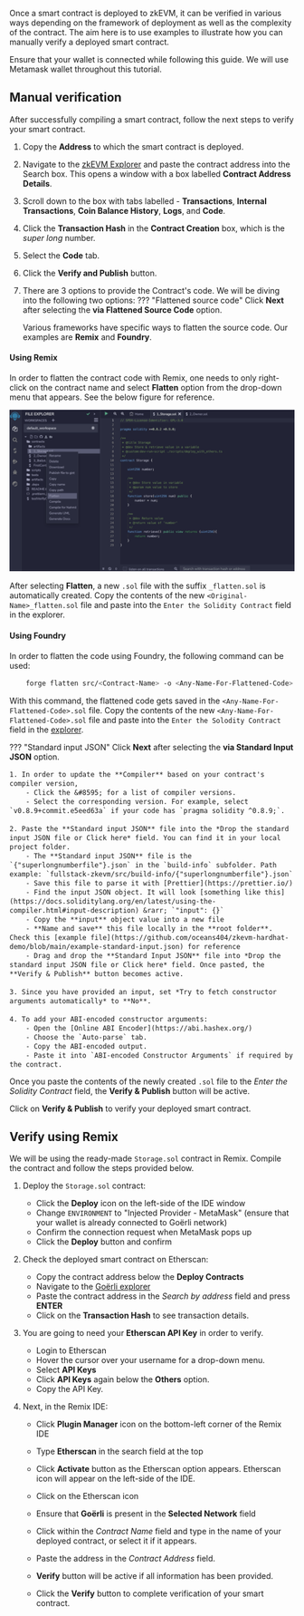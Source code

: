 Once a smart contract is deployed to zkEVM, it can be verified in various ways depending on the framework of deployment as well as the complexity of the contract. The aim here is to use examples to illustrate how you can manually verify a deployed smart contract.

Ensure that your wallet is connected while following this guide. We will use Metamask wallet throughout this tutorial.

## Manual verification

After successfully compiling a smart contract, follow the next steps to verify your smart contract.

1. Copy the **Address** to which the smart contract is deployed.

2. Navigate to the [zkEVM Explorer](https://testnet-zkevm.polygonscan.com) and paste the contract address into the Search box. This opens a window with a box labelled **Contract Address Details**.

3. Scroll down to the box with tabs labelled - **Transactions**, **Internal Transactions**, **Coin Balance History**, **Logs**, and **Code**.

4. Click the **Transaction Hash** in the **Contract Creation** box, which is the _super long_ number.

5. Select the **Code** tab.

6. Click the **Verify and Publish** button.

7. There are 3 options to provide the Contract's code. We will be diving into the following two options:
??? "Flattened source code"
    Click **Next** after selecting the **via Flattened Source Code** option.

    Various frameworks have specific ways to flatten the source code. Our examples are **Remix** and **Foundry**.

#### Using Remix

In order to flatten the contract code with Remix, one needs to only right-click on the contract name and select **Flatten** option from the drop-down menu that appears. See the below figure for reference.

![Selecting the flatten code option](../../img/zkEVM/flatten-code-remix.png)

After selecting **Flatten**, a new `.sol` file with the suffix `_flatten.sol` is automatically created. Copy the contents of the new `<Original-Name>_flatten.sol` file and paste into the `Enter the Solidity Contract` field in the explorer.

#### Using Foundry

In order to flatten the code using Foundry, the following command can be used:

```bash
    forge flatten src/<Contract-Name> -o <Any-Name-For-Flattened-Code>.sol
```

With this command, the flattened code gets saved in the `<Any-Name-For-Flattened-Code>.sol` file. Copy the contents of the new `<Any-Name-For-Flattened-Code>.sol` file and paste into the `Enter the Solodity Contract` field in the [explorer](https://testnet-zkevm.polygonscan.com).

??? "Standard input JSON"
    Click **Next** after selecting the **via Standard Input JSON** option.

    1. In order to update the **Compiler** based on your contract's compiler version,
        - Click the &#8595; for a list of compiler versions.
        - Select the corresponding version. For example, select `v0.8.9+commit.e5eed63a` if your code has `pragma solidity ^0.8.9;`.
    
    2. Paste the **Standard input JSON** file into the *Drop the standard input JSON file or Click here* field. You can find it in your local project folder.
        - The **Standard input JSON** file is the `{"superlongnumberfile"}.json` in the `build-info` subfolder. Path example: `fullstack-zkevm/src/build-info/{"superlongnumberfile"}.json`
        - Save this file to parse it with [Prettier](https://prettier.io/)
        - Find the input JSON object. It will look [something like this](https://docs.soliditylang.org/en/latest/using-the-compiler.html#input-description) &rarr; `"input": {}`
        - Copy the **input** object value into a new file
        - **Name and save** this file locally in the **root folder**. Check this [example file](https://github.com/oceans404/zkevm-hardhat-demo/blob/main/example-standard-input.json) for reference
        - Drag and drop the **Standard Input JSON** file into *Drop the standard input JSON file or Click here* field. Once pasted, the **Verify & Publish** button becomes active.

    3. Since you have provided an input, set *Try to fetch constructor arguments automatically* to **No**.

    4. To add your ABI-encoded constructor arguments:
        - Open the [Online ABI Encoder](https://abi.hashex.org/)
        - Choose the `Auto-parse` tab.
        - Copy the ABI-encoded output.
        - Paste it into `ABI-encoded Constructor Arguments` if required by the contract.

Once you paste the contents of the newly created `.sol` file to the _Enter the Solidity Contract_ field, the **Verify & Publish** button will be active.

Click on **Verify & Publish** to verify your deployed smart contract.

## Verify using Remix

We will be using the ready-made `Storage.sol` contract in Remix. Compile the contract and follow the steps provided below.

1. Deploy the `Storage.sol` contract:

    - Click the **Deploy** icon on the left-side of the IDE window
    - Change `ENVIRONMENT` to "Injected Provider - MetaMask" (ensure that your wallet is already connected to Goërli network)
    - Confirm the connection request when MetaMask pops up
    - Click the **Deploy** button and confirm

2. Check the deployed smart contract on Etherscan:

    - Copy the contract address below the **Deploy Contracts**
    - Navigate to the [Goërli explorer](https://goerli.etherscan.io)
    - Paste the contract address in the _Search by address_ field and press **ENTER**
    - Click on the **Transaction Hash** to see transaction details.

3. You are going to need your **Etherscan API Key** in order to verify.

    - Login to Etherscan
    - Hover the cursor over your username for a drop-down menu.
    - Select **API Keys**
    - Click **API Keys** again below the **Others** option.
    - Copy the API Key.

4. Next, in the Remix IDE:

    - Click **Plugin Manager** icon on the bottom-left corner of the Remix IDE

    - Type **Etherscan** in the search field at the top

    - Click **Activate** button as the Etherscan option appears. Etherscan icon will appear on the left-side of the IDE.

    - Click on the Etherscan icon

    - Ensure that **Goërli** is present in the **Selected Network** field

    - Click within the _Contract Name_ field and type in the name of your deployed contract, or select it if it appears.

    - Paste the address in the _Contract Address_ field.

    - **Verify** button will be active if all information has been provided.

    - Click the **Verify** button to complete verification of your smart contract.
